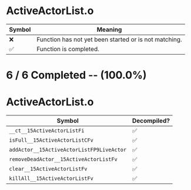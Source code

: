 # ActiveActorList.o
| Symbol | Meaning 
| ------------- | ------------- 
| :x: | Function has not yet been started or is not matching. 
| :white_check_mark: | Function is completed. 


# 6 / 6 Completed -- (100.0%)
# ActiveActorList.o
| Symbol | Decompiled? |
| ------------- | ------------- |
| `__ct__15ActiveActorListFi` | :white_check_mark: |
| `isFull__15ActiveActorListCFv` | :white_check_mark: |
| `addActor__15ActiveActorListFP9LiveActor` | :white_check_mark: |
| `removeDeadActor__15ActiveActorListFv` | :white_check_mark: |
| `clear__15ActiveActorListFv` | :white_check_mark: |
| `killAll__15ActiveActorListFv` | :white_check_mark: |
